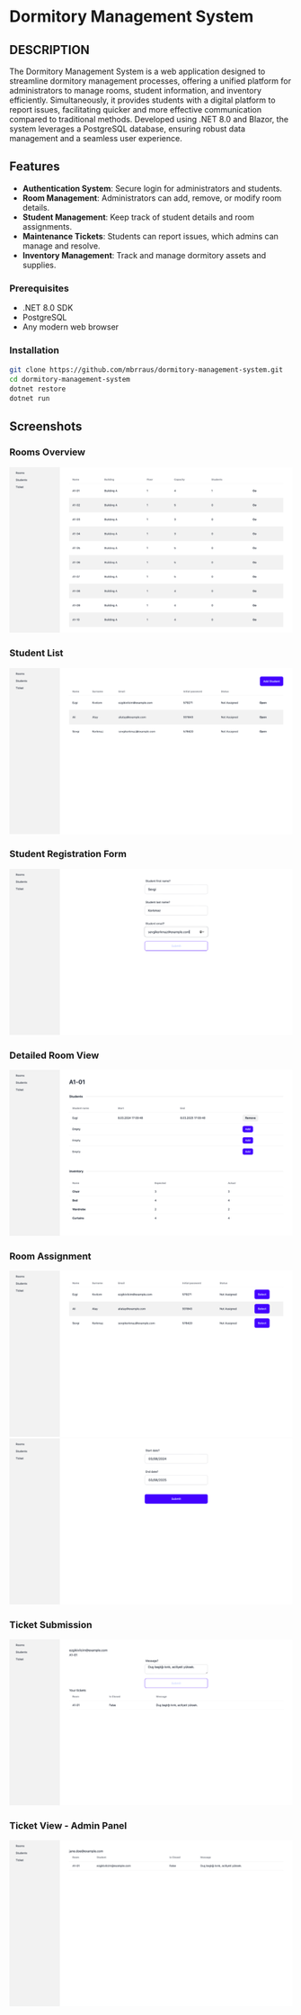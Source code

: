 # Dormitory Management System

## DESCRIPTION

The Dormitory Management System is a web application designed to streamline dormitory management processes, offering a unified platform for administrators to manage rooms, student information, and inventory efficiently. Simultaneously, it provides students with a digital platform to report issues, facilitating quicker and more effective communication compared to traditional methods. Developed using .NET 8.0 and Blazor, the system leverages a PostgreSQL database, ensuring robust data management and a seamless user experience.

## Features

- **Authentication System**: Secure login for administrators and students.
- **Room Management**: Administrators can add, remove, or modify room details.
- **Student Management**: Keep track of student details and room assignments.
- **Maintenance Tickets**: Students can report issues, which admins can manage and resolve.
- **Inventory Management**: Track and manage dormitory assets and supplies.

### Prerequisites

- .NET 8.0 SDK
- PostgreSQL
- Any modern web browser

### Installation

```bash
git clone https://github.com/mbrraus/dormitory-management-system.git
cd dormitory-management-system
dotnet restore
dotnet run
```
## Screenshots

### Rooms Overview
![Rooms Overview](images/rooms-overview.png)

### Student List
![Student List](images/student-list.png)

### Student Registration Form
![Student Registration Form](images/student-registration-form.png)

### Detailed Room View
![Detailed Room View](images/rooms-detail.png)

### Room Assignment
![Room Assignment](images/room-assignment-1.png)
![Room Assignment](images/room-assignment.png)

### Ticket Submission
![Ticket Submission](images/ticket-submission.png)

### Ticket View - Admin Panel
![Ticket View](images/ticket-view-admin-panel.png)




